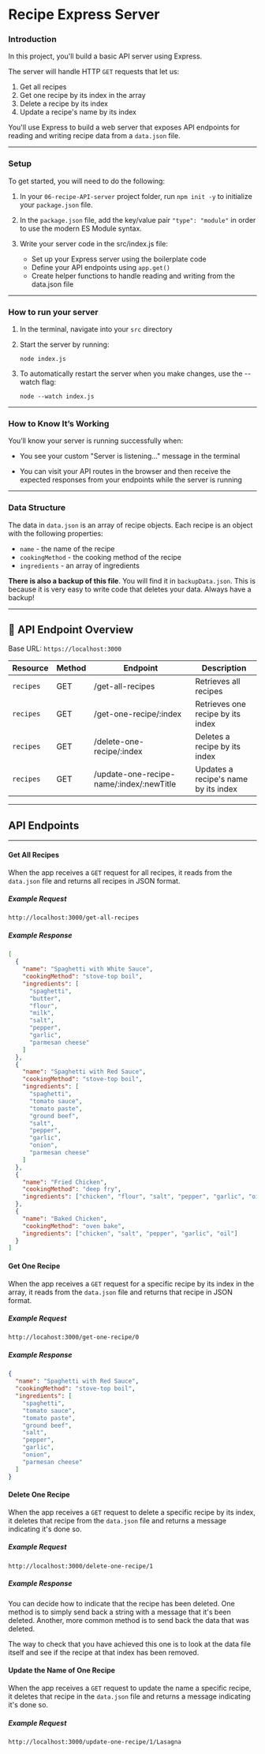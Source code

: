 # Recipe Express Server

### Introduction

In this project, you'll build a basic API server using Express.

The server will handle HTTP `GET` requests that let us:

1. Get all recipes
2. Get one recipe by its index in the array
3. Delete a recipe by its index
4. Update a recipe's name by its index

You'll use Express to build a web server that exposes API endpoints for reading and writing recipe data from a `data.json` file.

---

### Setup

To get started, you will need to do the following:

1. In your `06-recipe-API-server` project folder, run `npm init -y` to initialize your `package.json` file.
2. In the `package.json` file, add the key/value pair `"type": "module"` in order to use the modern ES Module syntax.
3. Write your server code in the src/index.js file:

   - Set up your Express server using the boilerplate code
   - Define your API endpoints using `app.get()`
   - Create helper functions to handle reading and writing from the data.json file

---

### How to run your server

1. In the terminal, navigate into your `src` directory
2. Start the server by running:

   `node index.js`

3. To automatically restart the server when you make changes, use the --watch flag:

   `node --watch index.js`

---

### How to Know It’s Working

You’ll know your server is running successfully when:

- You see your custom "Server is listening..." message in the terminal

- You can visit your API routes in the browser and then receive the expected responses from your endpoints while the server is running

---

### Data Structure

The data in `data.json` is an array of recipe objects. Each recipe is an object with the following properties:

- `name` - the name of the recipe
- `cookingMethod` - the cooking method of the recipe
- `ingredients` - an array of ingredients

**There is also a backup of this file**. You will find it in `backupData.json`. This is because it is very easy to write code that deletes your data. Always have a backup!

---

## 📘 API Endpoint Overview

Base URL: `https://localhost:3000`

| Resource  | Method | Endpoint                                 | Description                          |
| --------- | ------ | ---------------------------------------- | ------------------------------------ |
| `recipes` | GET    | /get-all-recipes                         | Retrieves all recipes                |
| `recipes` | GET    | /get-one-recipe/:index                   | Retrieves one recipe by its index    |
| `recipes` | GET    | /delete-one-recipe/:index                | Deletes a recipe by its index        |
| `recipes` | GET    | /update-one-recipe-name/:index/:newTitle | Updates a recipe's name by its index |

---

## API Endpoints

---

#### Get All Recipes

When the app receives a `GET` request for all recipes, it reads from the `data.json` file and returns all recipes in JSON format.

##### Example Request

`http://localhost:3000/get-all-recipes`

##### Example Response

```json
[
  {
    "name": "Spaghetti with White Sauce",
    "cookingMethod": "stove-top boil",
    "ingredients": [
      "spaghetti",
      "butter",
      "flour",
      "milk",
      "salt",
      "pepper",
      "garlic",
      "parmesan cheese"
    ]
  },
  {
    "name": "Spaghetti with Red Sauce",
    "cookingMethod": "stove-top boil",
    "ingredients": [
      "spaghetti",
      "tomato sauce",
      "tomato paste",
      "ground beef",
      "salt",
      "pepper",
      "garlic",
      "onion",
      "parmesan cheese"
    ]
  },
  {
    "name": "Fried Chicken",
    "cookingMethod": "deep fry",
    "ingredients": ["chicken", "flour", "salt", "pepper", "garlic", "oil"]
  },
  {
    "name": "Baked Chicken",
    "cookingMethod": "oven bake",
    "ingredients": ["chicken", "salt", "pepper", "garlic", "oil"]
  }
]
```

#### Get One Recipe

When the app receives a `GET` request for a specific recipe by its index in the array, it reads from the `data.json` file and returns that recipe in JSON format.

##### Example Request

`http://locahost:3000/get-one-recipe/0`

##### Example Response

```json
{
  "name": "Spaghetti with Red Sauce",
  "cookingMethod": "stove-top boil",
  "ingredients": [
    "spaghetti",
    "tomato sauce",
    "tomato paste",
    "ground beef",
    "salt",
    "pepper",
    "garlic",
    "onion",
    "parmesan cheese"
  ]
}
```

#### Delete One Recipe

When the app receives a `GET` request to delete a specific recipe by its index, it deletes that recipe from the `data.json` file and returns a message indicating it's done so.

##### Example Request

`http://localhost:3000/delete-one-recipe/1`

##### Example Response

You can decide how to indicate that the recipe has been deleted. One method is to simply send back a string with a message that it's been deleted. Another, more common method is to send back the data that was deleted.

The way to check that you have achieved this one is to look at the data file itself and see if the recipe at that index has been removed.

#### Update the Name of One Recipe

When the app receives a `GET` request to update the name a specific recipe, it deletes that recipe in the `data.json` file and returns a message indicating it's done so.

##### Example Request

`http://localhost:3000/update-one-recipe/1/Lasagna`
